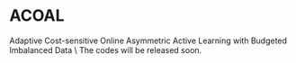 # ACOAL
Adaptive Cost-sensitive Online Asymmetric Active Learning with Budgeted Imbalanced Data \\
The codes will be released soon.
